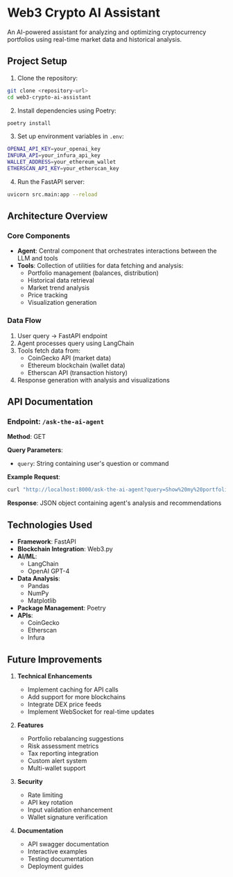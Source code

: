 # Web3 Crypto AI Assistant

An AI-powered assistant for analyzing and optimizing cryptocurrency portfolios using real-time market data and historical analysis.

## Project Setup

1. Clone the repository:
```bash
git clone <repository-url>
cd web3-crypto-ai-assistant
```

2. Install dependencies using Poetry:
```bash
poetry install
```

3. Set up environment variables in `.env`:
```bash
OPENAI_API_KEY=your_openai_key
INFURA_API=your_infura_api_key
WALLET_ADDRESS=your_ethereum_wallet
ETHERSCAN_API_KEY=your_etherscan_key
```

4. Run the FastAPI server:
```bash
uvicorn src.main:app --reload
```

## Architecture Overview

### Core Components

- **Agent**: Central component that orchestrates interactions between the LLM and tools
- **Tools**: Collection of utilities for data fetching and analysis:
  - Portfolio management (balances, distribution)
  - Historical data retrieval
  - Market trend analysis
  - Price tracking
  - Visualization generation

### Data Flow

1. User query → FastAPI endpoint
2. Agent processes query using LangChain
3. Tools fetch data from:
   - CoinGecko API (market data)
   - Ethereum blockchain (wallet data)
   - Etherscan API (transaction history)
4. Response generation with analysis and visualizations

## API Documentation

### Endpoint: `/ask-the-ai-agent`

**Method**: GET

**Query Parameters**:
- `query`: String containing user's question or command

**Example Request**:
```bash
curl "http://localhost:8000/ask-the-ai-agent?query=Show%20my%20portfolio%20distribution"
```

**Response**: JSON object containing agent's analysis and recommendations

## Technologies Used

- **Framework**: FastAPI
- **Blockchain Integration**: Web3.py
- **AI/ML**: 
  - LangChain
  - OpenAI GPT-4
- **Data Analysis**: 
  - Pandas
  - NumPy
  - Matplotlib
- **Package Management**: Poetry
- **APIs**:
  - CoinGecko
  - Etherscan
  - Infura

## Future Improvements

1. **Technical Enhancements**
   - Implement caching for API calls
   - Add support for more blockchains
   - Integrate DEX price feeds
   - Implement WebSocket for real-time updates

2. **Features**
   - Portfolio rebalancing suggestions
   - Risk assessment metrics
   - Tax reporting integration
   - Custom alert system
   - Multi-wallet support

3. **Security**
   - Rate limiting
   - API key rotation
   - Input validation enhancement
   - Wallet signature verification

4. **Documentation**
   - API swagger documentation
   - Interactive examples
   - Testing documentation
   - Deployment guides